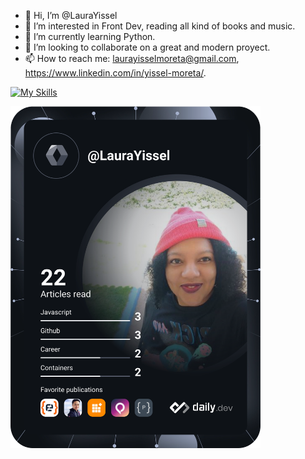 - 👋 Hi, I’m @LauraYissel
- 👀 I’m interested in Front Dev, reading all kind of books and music.
- 🌱 I’m currently learning Python.
- 💞️ I’m looking to collaborate on a great and modern proyect.
- 📫 How to reach me: laurayisselmoreta@gmail.com, https://www.linkedin.com/in/yissel-moreta/.

[![My Skills](https://skillicons.dev/icons?i=js,html,css,nodejs,react,redux,angular,vue,ts,bootstrap,firebase,mongodb,postman,replit,vscode,figma,git,github,gitlab,bitbucket,jest,py,flask)](https://skillicons.dev)



<a href="https://app.daily.dev/LauraYissel"><img src="https://github.com/LauraYissel/LauraYissel/blob/main/devcard.svg" width="400" alt="Laura Yissel Moreta Moreta's Dev Card"/></a>
<!---
LauraYissel/LauraYissel is a ✨ special ✨ repository because its `README.md` (this file) appears on your GitHub profile.
You can click the Preview link to take a look at your changes.
--->
